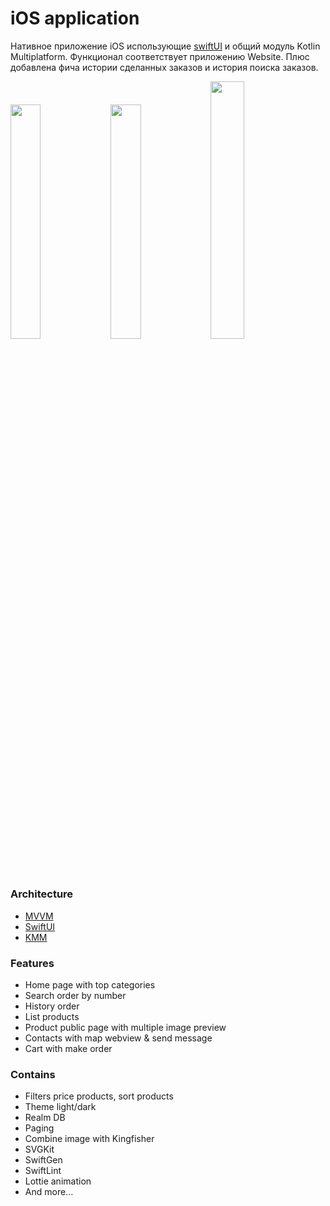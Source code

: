 iOS application
===

Нативное приложение iOS использующие [swiftUI](https://developer.apple.com/xcode/swiftui/) и общий модуль Kotlin Multiplatform.
Функционал соответствует приложению Website.
Плюс добавлена фича истории сделанных заказов и история поиска заказов.

<p>
<img src="/km-shop/images/ios/ios_l.png" width="31%"/>
<img src="/km-shop/images/ios/ios_d.png" width="31%"/>
<img src="/km-shop/images/ios/ios_anim.gif" width="32.5%"/>
</p>

### Architecture
* [MVVM](https://en.wikipedia.org/wiki/Model%E2%80%93view%E2%80%93viewmodel)
* [SwiftUI](https://developer.apple.com/xcode/swiftui/)
* [KMM](https://kotlinlang.org/docs/multiplatform-mobile-getting-started.html)

### Features
* Home page with top categories
* Search order by number
* History order
* List products
* Product public page with multiple image preview
* Contacts with map webview & send message
* Cart with make order

### Contains
* Filters price products, sort products
* Theme light/dark
* Realm DB
* Paging
* Combine image with Kingfisher
* SVGKit
* SwiftGen
* SwiftLint
* Lottie animation
* And more...